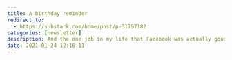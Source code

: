 ```yaml
---
title: A birthday reminder
redirect_to:
  - https://substack.com/home/post/p-31797182
categories: [newsletter]
description: And the one job in my life that Facebook was actually good for
date: 2021-01-24 12:16:11
---
```

